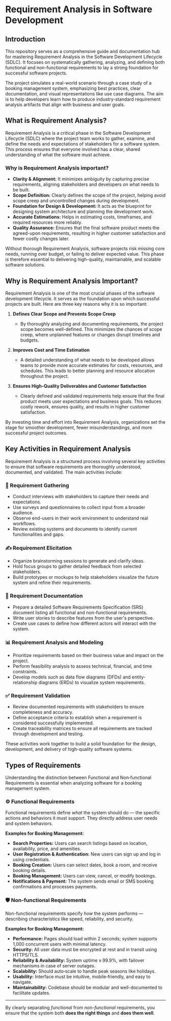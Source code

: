 # Requirement Analysis in Software Development

## Introduction

This repository serves as a comprehensive guide and documentation hub for mastering Requirement Analysis in the Software Development Lifecycle (SDLC). It focuses on systematically gathering, analyzing, and defining both functional and non-functional requirements to lay a strong foundation for successful software projects.

The project simulates a real-world scenario through a case study of a booking management system, emphasizing best practices, clear documentation, and visual representations like use case diagrams. The aim is to help developers learn how to produce industry-standard requirement analysis artifacts that align with business and user goals.

## What is Requirement Analysis?

Requirement Analysis is a critical phase in the Software Development Lifecycle (SDLC) where the project team works to gather, examine, and define the needs and expectations of stakeholders for a software system. This process ensures that everyone involved has a clear, shared understanding of what the software must achieve.

### Why is Requirement Analysis important?

- **Clarity & Alignment:** It minimizes ambiguity by capturing precise requirements, aligning stakeholders and developers on what needs to be built.
- **Scope Definition:** Clearly defines the scope of the project, helping avoid scope creep and uncontrolled changes during development.
- **Foundation for Design & Development:** It acts as the blueprint for designing system architecture and planning the development work.
- **Accurate Estimations:** Helps in estimating costs, timeframes, and required resources more reliably.
- **Quality Assurance:** Ensures that the final software product meets the agreed-upon requirements, resulting in higher customer satisfaction and fewer costly changes later.

Without thorough Requirement Analysis, software projects risk missing core needs, running over budget, or failing to deliver expected value. This phase is therefore essential to delivering high-quality, maintainable, and scalable software solutions.

## Why is Requirement Analysis Important?

Requirement Analysis is one of the most crucial phases of the software development lifecycle. It serves as the foundation upon which successful projects are built. Here are three key reasons why it is so important:

1. **Defines Clear Scope and Prevents Scope Creep**
   - By thoroughly analyzing and documenting requirements, the project scope becomes well-defined. This minimizes the chances of scope creep, where unplanned features or changes disrupt timelines and budgets.

2. **Improves Cost and Time Estimation**
   - A detailed understanding of what needs to be developed allows teams to provide more accurate estimates for costs, resources, and schedules. This leads to better planning and resource allocation throughout the project.

3. **Ensures High-Quality Deliverables and Customer Satisfaction**
   - Clearly defined and validated requirements help ensure that the final product meets user expectations and business goals. This reduces costly rework, ensures quality, and results in higher customer satisfaction.

By investing time and effort into Requirement Analysis, organizations set the stage for smoother development, fewer misunderstandings, and more successful project outcomes.

## Key Activities in Requirement Analysis

Requirement Analysis is a structured process involving several key activities to ensure that software requirements are thoroughly understood, documented, and validated. The main activities include:

### 📌 Requirement Gathering
- Conduct interviews with stakeholders to capture their needs and expectations.
- Use surveys and questionnaires to collect input from a broader audience.
- Observe end-users in their work environment to understand real workflows.
- Review existing systems and documents to identify current functionalities and gaps.

### ✍️ Requirement Elicitation
- Organize brainstorming sessions to generate and clarify ideas.
- Hold focus groups to gather detailed feedback from selected stakeholders.
- Build prototypes or mockups to help stakeholders visualize the future system and refine their requirements.

### 📝 Requirement Documentation
- Prepare a detailed Software Requirements Specification (SRS) document listing all functional and non-functional requirements.
- Write user stories to describe features from the user's perspective.
- Create use cases to define how different actors will interact with the system.

### 📊 Requirement Analysis and Modeling
- Prioritize requirements based on their business value and impact on the project.
- Perform feasibility analysis to assess technical, financial, and time constraints.
- Develop models such as data flow diagrams (DFDs) and entity-relationship diagrams (ERDs) to visualize system requirements.

### ✅ Requirement Validation
- Review documented requirements with stakeholders to ensure completeness and accuracy.
- Define acceptance criteria to establish when a requirement is considered successfully implemented.
- Create traceability matrices to ensure all requirements are tracked through development and testing.

These activities work together to build a solid foundation for the design, development, and delivery of high-quality software systems.

## Types of Requirements

Understanding the distinction between Functional and Non‑functional Requirements is essential when analyzing software for a booking management system.

### ⚙️ Functional Requirements
Functional requirements define *what* the system should do — the specific actions and behaviors it must support. They directly address user needs and system behaviors.

**Examples for Booking Management:**
- **Search Properties:** Users can search listings based on location, availability, price, and amenities.
- **User Registration & Authentication:** New users can sign up and log in using credentials.
- **Booking Creation:** Users can select dates, book a room, and receive booking details.
- **Booking Management:** Users can view, cancel, or modify bookings.
- **Notifications & Payment:** The system sends email or SMS booking confirmations and processes payments.

### 🛡️ Non-functional Requirements
Non-functional requirements specify *how* the system performs — describing characteristics like speed, reliability, and security.

**Examples for Booking Management:**
- **Performance:** Pages should load within 2 seconds; system supports 1,000 concurrent users with minimal latency.
- **Security:** All user data must be encrypted at rest and in transit using HTTPS/TLS.
- **Reliability & Availability:** System uptime ≥ 99.9%, with failover mechanisms in case of server outages.
- **Scalability:** Should auto‑scale to handle peak seasons like holidays.
- **Usability:** Interface must be intuitive, mobile‑friendly, and easy to navigate.
- **Maintainability:** Codebase should be modular and well-documented to facilitate updates.

---

By clearly separating *functional* from *non-functional* requirements, you ensure that the system both **does the right things** and **does them well**.
